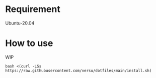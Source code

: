 # Requirement

Ubuntu-20.04

# How to use

WIP

```
bash <(curl -LSs https://raw.githubusercontent.com/versu/dotfiles/main/install.sh)
```

